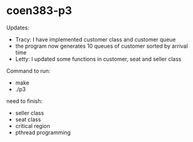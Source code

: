 # coen383-p3

Updates:
- Tracy: I have implemented customer class and customer queue
- the program now generates 10 queues of customer sorted by arrival time
- Letty: I updated some functions in customer, seat and seller class

Command to run:
- make
- ./p3

need to finish:
- seller class
- seat class
- critical region
- pthread programming
